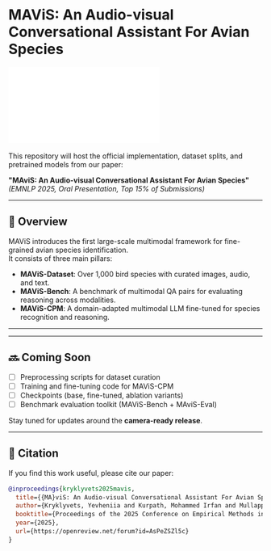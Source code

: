 # MAViS: An Audio-visual Conversational Assistant For Avian Species

![MAViS Teaser Figure](Main_Figure.pdf)

This repository will host the official implementation, dataset splits, and pretrained models from our paper:

**"MAviS: An Audio-visual Conversational Assistant For Avian Species"**  
*(EMNLP 2025, Oral Presentation, Top 15% of Submissions)*

---

## 🚀 Overview
MAViS introduces the first large-scale multimodal framework for fine-grained avian species identification.  
It consists of three main pillars:
- **MAViS-Dataset**: Over 1,000 bird species with curated images, audio, and text.  
- **MAViS-Bench**: A benchmark of multimodal QA pairs for evaluating reasoning across modalities.  
- **MAViS-CPM**: A domain-adapted multimodal LLM fine-tuned for species recognition and reasoning.  

---

---

## 🔜 Coming Soon
- [ ] Preprocessing scripts for dataset curation  
- [ ] Training and fine-tuning code for MAViS-CPM  
- [ ] Checkpoints (base, fine-tuned, ablation variants)  
- [ ] Benchmark evaluation toolkit (MAViS-Bench + MAviS-Eval)  

Stay tuned for updates around the **camera-ready release**.  

---

## 📖 Citation
If you find this work useful, please cite our paper:

```bibtex
@inproceedings{kryklyvets2025mavis,
  title={{MA}viS: An Audio-visual Conversational Assistant For Avian Species},
  author={Kryklyvets, Yevheniia and Kurpath, Mohammed Irfan and Mullappilly, Sahal Shaji and Zhou, Jinxing and Khan, Fahad Shahbaz and Anwer, Rao Muhammad and Khan, Salman and Cholakkal, Hisham},
  booktitle={Proceedings of the 2025 Conference on Empirical Methods in Natural Language Processing},
  year={2025},
  url={https://openreview.net/forum?id=AsPeZSZl5c}
}

